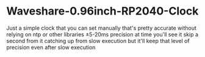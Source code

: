 # Waveshare-0.96inch-RP2040-Clock
Just a simple clock that you can set manually that's pretty accurate without relying on ntp or other libraries
±5-20ms precision at time you'll see it skip a second from it catching up from slow execution but it'll keep that level of precision even after slow execution
